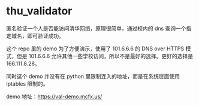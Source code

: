 # thu_validator
匿名验证一个人是否能访问清华网络，原理很简单，通过校内的 dns 查询一个指定域名，即可验证成功。

这个 repo 里的 demo 为了方便演示，使用了 101.6.6.6 的 DNS over HTTPS 模式，但是 101.6.6.6 允许其他一些学校访问，所以不是最好的选择。更好的选择是 166.111.8.28。

同时这个 demo 并没有在 python 里限制连入的地址，而是在系统层面使用 iptables 限制的。

demo 地址：https://val-demo.mcfx.us/
